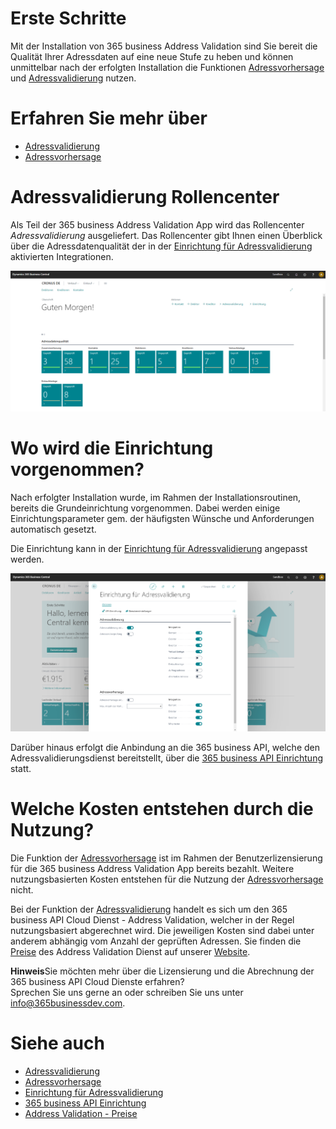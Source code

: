 # Erste Schritte

Mit der Installation von 365 business Address Validation sind Sie bereit die Qualität Ihrer Adressdaten auf eine neue Stufe zu heben und können unmittelbar nach der erfolgten Installation die Funktionen [Adressvorhersage](address-prediction.md) und [Adressvalidierung](address-validation.md) nutzen.

# Erfahren Sie mehr über

 - [Adressvalidierung](address-validation.md)
 - [Adressvorhersage](address-prediction.md)

# Adressvalidierung Rollencenter

Als Teil der 365 business Address Validation App wird das Rollencenter *Adressvalidierung* ausgeliefert. Das Rollencenter gibt Ihnen einen Überblick über die Adressdatenqualität der in der [Einrichtung für Adressvalidierung](setup.md) aktivierten Integrationen.

![Adressvalidierung Rollencenter](/assets/images/365-business-address-validation/rolecenter.de-DE.png)

# Wo wird die Einrichtung vorgenommen?

Nach erfolgter Installation wurde, im Rahmen der Installationsroutinen, bereits die Grundeinrichtung vorgenommen. Dabei werden einige Einrichtungsparameter gem. der häufigsten Wünsche und Anforderungen automatisch gesetzt.

Die Einrichtung kann in der [Einrichtung für Adressvalidierung](setup.md) angepasst werden. 

![365 business API Einrichtung](/assets/images/365-business-address-validation/setup.de-DE.png)

Darüber hinaus erfolgt die Anbindung an die 365 business API, welche den Adressvalidierungsdienst bereitstellt, über die [365 business API Einrichtung](../365-business-api/setup.md) statt.

# Welche Kosten entstehen durch die Nutzung?

Die Funktion der [Adressvorhersage](address-prediction.md) ist im Rahmen der Benutzerlizensierung für die 365 business Address Validation App bereits bezahlt. Weitere nutzungsbasierten Kosten entstehen für die Nutzung der [Adressvorhersage](address-prediction.md) nicht.

Bei der Funktion der [Adressvalidierung](address-validation.md) handelt es sich um den 365 business API Cloud Dienst - Address Validation, welcher in der Regel nutzungsbasiert abgerechnet wird. Die jeweiligen Kosten sind dabei unter anderem abhängig vom Anzahl der geprüften Adressen.
Sie finden die [Preise](https://365businessdev.com/cloud/preise/address-validation/) des Address Validation Dienst auf unserer [Website](https://365businessdev.com/).

<div class="alert alert-info">
    <i class="fa-duotone fa-thin fa-lightbulb fa-lg"></i>
    <strong>Hinweis</strong>Sie möchten mehr über die Lizensierung und die Abrechnung der 365 business API Cloud Dienste erfahren?<br>Sprechen Sie uns gerne an oder schreiben Sie uns unter <a href="mailto:info@365businessdev.com">info@365businessdev.com</a>.
</div>

# Siehe auch 
 - [Adressvalidierung](address-validation.md)
 - [Adressvorhersage](address-prediction.md)
 - [Einrichtung für Adressvalidierung](setup.md)
 - [365 business API Einrichtung](../365-business-api/setup.md)
 - [Address Validation - Preise](https://365businessdev.com/cloud/preise/address-validation/)